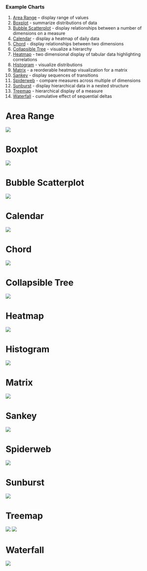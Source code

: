 ### Example Charts

 1. [Area Range](#area-range) – display range of values
 1. [Boxplot](#boxplot) - summarize distributions of data
 1. [Bubble Scatterplot](#bubble-scatterplot) - display relationships between a number of dimensions on a measure
 1. [Calendar](#calendar) - display a heatmap of daily data
 1. [Chord](#chord) - display relationships between two dimensions
 1. [Collapsible Tree](#collapsible-tree) - visualize a hierarchy
 1. [Heatmap](#heatmap) - two dimensional display of tabular data highlighting correlations
 1. [Histogram](#histogram) - visualize distributions
 1. [Matrix](#matrix) - a reorderable heatmap visualization for a matrix
 1. [Sankey](#sankey) - display sequences of transitions
 1. [Spiderweb](#spiderweb) - compare measures across multiple of dimensions
 1. [Sunburst](#sankey) - display hierarchical data in a nested structure
 1. [Treemap](#treemap) - hierarchical display of a measure
 1. [Waterfall](#waterfall) - cumulative effect of sequential deltas


# Area Range

[![](highcharts_example/area-range.gif)](/highcharts_example/highcharts_arearange.js)

# Boxplot

[![](highcharts_example/boxplot.gif)](/highcharts_example/highcharts_boxplot.js)

# Bubble Scatterplot

[![](highcharts_example/bubble.gif)](/highcharts_example/highcharts_bubble.js)

# Calendar

[![](calendar/calendar.png)](/calendar/calendar.js)

# Chord

[![](chord/chord.png)](/chord/chord.js)

# Collapsible Tree

[![](collapsible_tree/collapsible-tree.png)](/collapsible_tree/collapsible_tree.js)

# Heatmap

[![](highcharts_example/heatmap.gif)](/highcharts_example/highcharts_heatmap.js)

# Histogram

[![](highcharts_example/histogram.gif)](/highcharts_example/highcharts_histogram.js)

# Matrix

[![](matrix/matrix.png)](/matrix/matrix.js)

# Sankey

[![](sankey/sankey.png)](/sankey/sankey.js)

# Spiderweb

[![](highcharts_example/spiderweb.gif)](/highcharts_example/highcharts_spiderweb.js)

# Sunburst

[![](sunburst/sunburst.png)](/sunburst/sunburst.js)

# Treemap

[![](highcharts_example/treemap.gif)](/highcharts_example/highcharts_treemap.js)
[![](treemap/treemap.png)](/treemap/treemap.js)

# Waterfall

[![](highcharts_example/waterfall.gif)](/highcharts_example/highcharts_waterfall.js)
